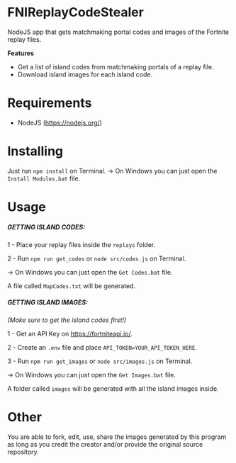 # FNIReplayCodeStealer
NodeJS app that gets matchmaking portal codes and images of the Fortnite replay files.

**Features**
- Get a list of island codes from matchmaking portals of a replay file.
- Download island images for each island code.

# Requirements
- NodeJS (https://nodejs.org/)

# Installing
Just run `npm install` on Terminal.
-> On Windows you can just open the `Install Modules.bat` file.

# Usage
##### **GETTING ISLAND CODES:**
1 - Place your replay files inside the `replays` folder.

2 - Run `npm run get_codes` or `node src/codes.js` on Terminal.

-> On Windows you can just open the `Get Codes.bat` file.

A file called `MapCodes.txt` will be generated.

##### **GETTING ISLAND IMAGES:**
*(Make sure to get the island codes first!)*

1 - Get an API Key on https://fortniteapi.io/.

2 - Create an `.env` file and place `API_TOKEN=YOUR_API_TOKEN_HERE`.

3 - Run `npm run get_images` or `node src/images.js` on Terminal.

-> On Windows you can just open the `Get Images.bat` file.

A folder called `images` will be generated with all the island images inside.

# Other
You are able to fork, edit, use, share the images generated by this program as long as you credit the creator and/or provide the original source repository.

